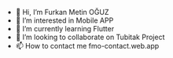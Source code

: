 - 👋 Hi, I’m Furkan Metin OĞUZ
- 👀 I’m interested in Mobile APP
- 🌱 I’m currently learning Flutter
- 💞️ I’m looking to collaborate on Tubitak Project
- 📫 How to contact me fmo-contact.web.app

